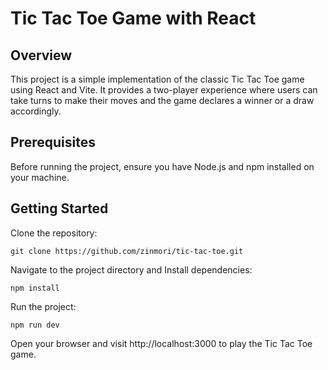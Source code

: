 # Tic Tac Toe Game with React
## Overview
This project is a simple implementation of the classic Tic Tac Toe game using React and Vite.
It provides a two-player experience where users can take turns to make their moves and the game 
declares a winner or a draw accordingly.

## Prerequisites
Before running the project, ensure you have Node.js and npm installed on your machine.

## Getting Started
Clone the repository:

`git clone https://github.com/zinmori/tic-tac-toe.git`

Navigate to the project directory and Install dependencies:

`npm install`

Run the project:

`npm run dev`

Open your browser and visit http://localhost:3000 to play the Tic Tac Toe game.
